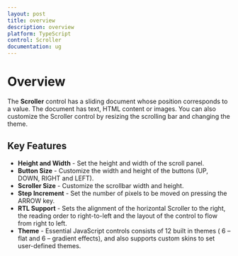 ```yaml
---
layout: post
title: overview
description: overview
platform: TypeScript
control: Scroller
documentation: ug
---
```


# Overview

The **Scroller** control has a sliding document whose position corresponds to a value. The document has text, HTML content or images. You can also customize the Scroller control by resizing the scrolling bar and changing the theme.

## Key Features

* **Height and Width** - Set the height and width of the scroll panel.
* **Button Size** - Customize the width and height of the buttons (UP, DOWN, RIGHT and LEFT).
* **Scroller Size** - Customize the scrollbar width and height.
* **Step Increment** - Set the number of pixels to be moved on pressing the ARROW key.
* **RTL Support** - Sets the alignment of the horizontal Scroller to the right, the reading order to right-to-left and the layout of the control to flow from right to left.
* **Theme** - Essential JavaScript controls consists of 12 built in themes ( 6 – flat and 6 – gradient effects), and also supports custom skins to set user-defined themes.